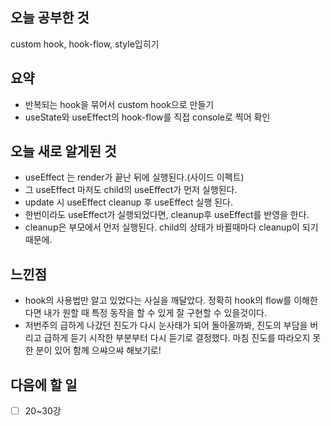## 오늘 공부한 것

custom hook, hook-flow, style입히기

## 요약

- 반복되는 hook을 묶어서 custom hook으로 만들기
- useState와 useEffect의 hook-flow를 직접 console로 찍어 확인

## 오늘 새로 알게된 것

- useEffect 는 render가 끝난 뒤에 실행된다.(사이드 이펙트)
- 그 useEffect 마저도 child의 useEffect가 먼저 실행된다.
- update 시 useEffect cleanup 후 useEffect 실행 된다.
- 한번이라도 useEffect가 실행되었다면, cleanup후 useEffect를 반영을 한다.
- cleanup은 부모에서 먼저 실행된다. child의 상태가 바뀔때마다 cleanup이 되기 때문에.

## 느낀점

- hook의 사용법만 알고 있었다는 사실을 깨달았다. 정확히 hook의 flow를 이해한다면 내가 원할 때 특정 동작을 할 수 있게 잘 구현할 수 있을것이다.
- 저번주의 급하게 나갔던 진도가 다시 눈사태가 되어 돌아올까봐, 진도의 부담을 버리고 급하게 듣기 시작한 부분부터 다시 듣기로 결정했다. 마침 진도를 따라오지 못한 분이 있어 함께 으쌰으쌰 해보기로!

## 다음에 할 일

- [ ] 20~30강
